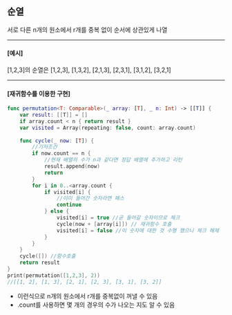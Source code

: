 ## 순열
서로 다른 n개의 원소에서 r개를 중복 없이 순서에 상관있게 나열

<hr>

#### [예시]
[1,2,3]의 순열은 [1,2,3], [1,3,2], [2,1,3], [2,3,1], [3,1,2], [3,2,1]

<hr>

#### [재귀함수를 이용한 구현]
```Swift
func permutation<T: Comparable>(_ array: [T], _ n: Int) -> [[T]] {
    var result: [[T]] = []
    if array.count < n { return result }
    var visited = Array(repeating: false, count: array.count)
    
    func cycle(_ now: [T]) {
        //기저조건
        if now.count == n {
            //현재 배열의 수가 n과 같다면 정답 배열에 추가하고 리턴
            result.append(now)
            return
        }
        for i in 0..<array.count {
            if visited[i] {
                //이미 들어간 숫자라면 패스
                continue
            } else {
                visited[i] = true //곧 들어갈 숫자이므로 체크
                cycle(now + [array[i]]) // 재귀함수 호출
                visited[i] = false //이 숫자에 대한 것 수행 했으니 체크 해제
            }
        }
    }
    cycle([]) //함수호출
    return result
}
print(permutation([1,2,3], 2))
//[[1, 2], [1, 3], [2, 1], [2, 3], [3, 1], [3, 2]]
```
- 이런식으로 n개의 원소에서 r개를 중복없이 꺼낼 수 있음
- .count를 사용하면 몇 개의 경우의 수가 나오는 지도 알 수 있음
